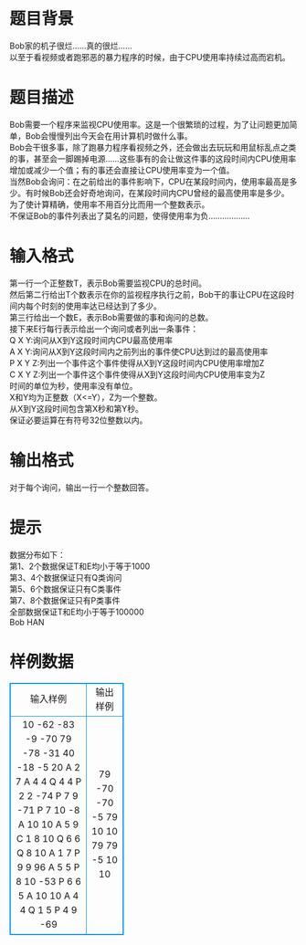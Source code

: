 # 

 
 # 题目背景 
Bob家的机子很烂……真的很烂……<BR>以至于看视频或者跑邪恶的暴力程序的时候，由于CPU使用率持续过高而宕机。<BR> 

 
 # 题目描述 
Bob需要一个程序来监视CPU使用率。这是一个很繁琐的过程，为了让问题更加简单，Bob会慢慢列出今天会在用计算机时做什么事。<BR>Bob会干很多事，除了跑暴力程序看视频之外，还会做出去玩玩和用鼠标乱点之类的事，甚至会一脚踢掉电源……这些事有的会让做这件事的这段时间内CPU使用率增加或减少一个值；有的事还会直接让CPU使用率变为一个值。<BR>当然Bob会询问：在之前给出的事件影响下，CPU在某段时间内，使用率最高是多少。有时候Bob还会好奇地询问，在某段时间内CPU曾经的最高使用率是多少。<BR>为了使计算精确，使用率不用百分比而用一个整数表示。<BR>不保证Bob的事件列表出了莫名的问题，使得使用率为负………………<BR> 

 
 # 输入格式 
第一行一个正整数T，表示Bob需要监视CPU的总时间。<BR>然后第二行给出T个数表示在你的监视程序执行之前，Bob干的事让CPU在这段时间内每个时刻的使用率达已经达到了多少。<BR>第三行给出一个数E，表示Bob需要做的事和询问的总数。<BR>接下来E行每行表示给出一个询问或者列出一条事件：<BR>Q&nbsp;X&nbsp;Y:询问从X到Y这段时间内CPU最高使用率<BR>A&nbsp;X&nbsp;Y:询问从X到Y这段时间内之前列出的事件使CPU达到过的最高使用率<BR>P&nbsp;X&nbsp;Y&nbsp;Z:列出一个事件这个事件使得从X到Y这段时间内CPU使用率增加Z<BR>C&nbsp;X&nbsp;Y&nbsp;Z:列出一个事件这个事件使得从X到Y这段时间内CPU使用率变为Z<BR>时间的单位为秒，使用率没有单位。<BR>X和Y均为正整数（X&lt;=Y），Z为一个整数。<BR>从X到Y这段时间包含第X秒和第Y秒。<BR>保证必要运算在有符号32位整数以内。<BR> 

 
 # 输出格式 
对于每个询问，输出一行一个整数回答。<BR> 

 
 # 提示 
数据分布如下：<BR>第1、2个数据保证T和E均小于等于1000<BR>第3、4个数据保证只有Q类询问<BR>第5、6个数据保证只有C类事件<BR>第7、8个数据保证只有P类事件<BR>全部数据保证T和E均小于等于100000<BR>Bob&nbsp;HAN<BR> 
# 样例数据
<style>
        table,table tr th, table tr td { border:1px solid #0094ff; }
        table { width: 200px; min-height: 25px; line-height: 25px; text-align: center; border-collapse: collapse;}   
    </style>
<table>
	<tr>
		<td>输入样例</td>
		<td>输出样例</td>
	</tr>
<tr><td>10
-62 -83 -9 -70 79 -78 -31 40 -18 -5 
20
A 2 7
A 4 4
Q 4 4
P 2 2 -74
P 7 9 -71
P 7 10 -8
A 10 10
A 5 9
C 1 8 10
Q 6 6
Q 8 10
A 1 7
P 9 9 96
A 5 5
P 8 10 -53
P 6 6 5
A 10 10
A 4 4
Q 1 5
P 4 9 -69
</td><td>79
-70
-70
-5
79
10
10
79
79
-5
10
10
</td></tr></table>
